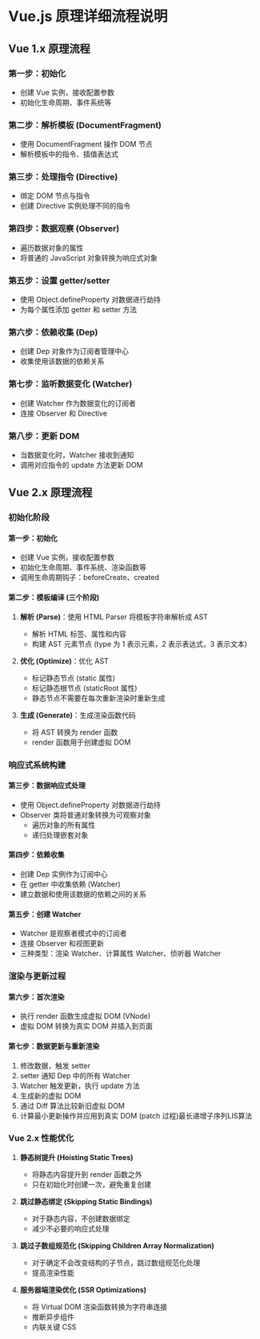 # Vue.js 原理详细流程说明

## Vue 1.x 原理流程

### 第一步：初始化
- 创建 Vue 实例，接收配置参数
- 初始化生命周期、事件系统等

### 第二步：解析模板 (DocumentFragment)
- 使用 DocumentFragment 操作 DOM 节点
- 解析模板中的指令、插值表达式

### 第三步：处理指令 (Directive)
- 绑定 DOM 节点与指令
- 创建 Directive 实例处理不同的指令

### 第四步：数据观察 (Observer)
- 遍历数据对象的属性
- 将普通的 JavaScript 对象转换为响应式对象

### 第五步：设置 getter/setter
- 使用 Object.defineProperty 对数据进行劫持
- 为每个属性添加 getter 和 setter 方法

### 第六步：依赖收集 (Dep)
- 创建 Dep 对象作为订阅者管理中心
- 收集使用该数据的依赖关系

### 第七步：监听数据变化 (Watcher)
- 创建 Watcher 作为数据变化的订阅者
- 连接 Observer 和 Directive

### 第八步：更新 DOM
- 当数据变化时，Watcher 接收到通知
- 调用对应指令的 update 方法更新 DOM

## Vue 2.x 原理流程

### 初始化阶段

#### 第一步：初始化
- 创建 Vue 实例，接收配置参数
- 初始化生命周期、事件系统、渲染函数等
- 调用生命周期钩子：beforeCreate、created

#### 第二步：模板编译 (三个阶段)
1. **解析 (Parse)**：使用 HTML Parser 将模板字符串解析成 AST
   - 解析 HTML 标签、属性和内容
   - 构建 AST 元素节点 (type 为 1 表示元素，2 表示表达式，3 表示文本)

2. **优化 (Optimize)**：优化 AST
   - 标记静态节点 (static 属性)
   - 标记静态根节点 (staticRoot 属性)
   - 静态节点不需要在每次重新渲染时重新生成

3. **生成 (Generate)**：生成渲染函数代码
   - 将 AST 转换为 render 函数
   - render 函数用于创建虚拟 DOM

### 响应式系统构建

#### 第三步：数据响应式处理
- 使用 Object.defineProperty 对数据进行劫持
- Observer 类将普通对象转换为可观察对象
  - 遍历对象的所有属性
  - 递归处理嵌套对象

#### 第四步：依赖收集
- 创建 Dep 实例作为订阅中心
- 在 getter 中收集依赖 (Watcher)
- 建立数据和使用该数据的依赖之间的关系

#### 第五步：创建 Watcher
- Watcher 是观察者模式中的订阅者
- 连接 Observer 和视图更新
- 三种类型：渲染 Watcher、计算属性 Watcher、侦听器 Watcher

### 渲染与更新过程

#### 第六步：首次渲染
- 执行 render 函数生成虚拟 DOM (VNode)
- 虚拟 DOM 转换为真实 DOM 并插入到页面

#### 第七步：数据更新与重新渲染
1. 修改数据，触发 setter
2. setter 通知 Dep 中的所有 Watcher
3. Watcher 触发更新，执行 update 方法
4. 生成新的虚拟 DOM
5. 通过 Diff 算法比较新旧虚拟 DOM
6. 计算最小更新操作并应用到真实 DOM (patch 过程)最长递增子序列LIS算法

### Vue 2.x 性能优化

1. **静态树提升 (Hoisting Static Trees)**
   - 将静态内容提升到 render 函数之外
   - 只在初始化时创建一次，避免重复创建

2. **跳过静态绑定 (Skipping Static Bindings)**
   - 对于静态内容，不创建数据绑定
   - 减少不必要的响应式处理

3. **跳过子数组规范化 (Skipping Children Array Normalization)**
   - 对于确定不会改变结构的子节点，跳过数组规范化处理
   - 提高渲染性能

4. **服务器端渲染优化 (SSR Optimizations)**
   - 将 Virtual DOM 渲染函数转换为字符串连接
   - 推断异步组件
   - 内联关键 CSS